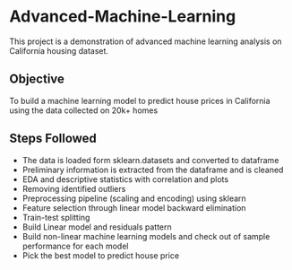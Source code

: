 # Advanced-Machine-Learning
This project is a demonstration of advanced machine learning analysis on California housing dataset.

## Objective
To build a machine learning model to predict house prices in California using the data collected on 20k+ homes

## Steps Followed
* The data is loaded form sklearn.datasets and converted to dataframe
* Preliminary information is extracted from the dataframe and is cleaned
* EDA and descriptive statistics with correlation and plots
* Removing identified outliers
* Preprocessing pipeline (scaling and encoding) using sklearn
* Feature selection through linear model backward elimination
* Train-test splitting
* Build Linear model and residuals pattern
* Build non-linear machine learning models and check out of sample performance for each model
* Pick the best model to predict house price

